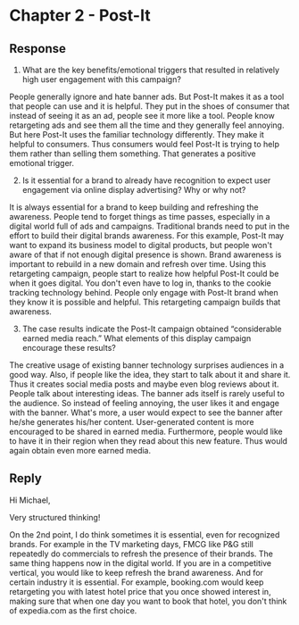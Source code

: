 # Chapter 2 - Post-It
## Response
1. What are the key benefits/emotional triggers that resulted in relatively high user engagement with this campaign?

People generally ignore and hate banner ads. But Post-It makes it as a tool that people can use and it is helpful. They put in the shoes of consumer that instead of seeing it as an ad, people see it more like a tool. People know retargeting ads and see them all the time and they generally feel annoying. But here Post-It uses the familiar technology differently. They make it helpful to consumers. Thus consumers would feel Post-It is trying to help them rather than selling them something. That generates a positive emotional trigger.

2. Is it essential for a brand to already have recognition to expect user engagement via online display advertising? Why or why not?

It is always essential for a brand to keep building and refreshing the awareness. People tend to forget things as time passes, especially in a digital world full of ads and campaigns. Traditional brands need to put in the effort to build their digital brands awareness. For this example, Post-It may want to expand its business model to digital products, but people won't aware of that if not enough digital presence is shown. Brand awareness is important to rebuild in a new domain and refresh over time. Using this retargeting campaign, people start to realize how helpful Post-It could be when it goes digital. You don't even have to log in, thanks to the cookie tracking technology behind. People only engage with Post-It brand when they know it is possible and helpful. This retargeting campaign builds that awareness.

3. The case results indicate the Post-It campaign obtained “considerable earned media reach.” What elements of this display campaign encourage these results?

The creative usage of existing banner technology surprises audiences in a good way. Also, if people like the idea, they start to talk about it and share it. Thus it creates social media posts and maybe even blog reviews about it. People talk about interesting ideas. The banner ads itself is rarely useful to the audience. So instead of feeling annoying, the user likes it and engage with the banner. What's more, a user would expect to see the banner after he/she generates his/her content. User-generated content is more encouraged to be shared in earned media. Furthermore, people would like to have it in their region when they read about this new feature. Thus would again obtain even more earned media.

## Reply
Hi Michael,

Very structured thinking!

On the 2nd point, I do think sometimes it is essential, even for recognized brands. For example in the TV marketing days, FMCG like P&G still repeatedly do commercials to refresh the presence of their brands. The same thing happens now in the digital world. If you are in a competitive vertical, you would like to keep refresh the brand awareness. And for certain industry it is essential. For example, booking.com would keep retargeting you with latest hotel price that you once showed interest in, making sure that when one day you want to book that hotel, you don't think of expedia.com as the first choice.
